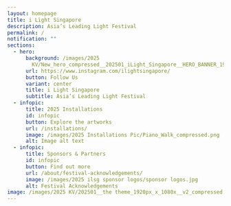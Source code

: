 ```yaml
---
layout: homepage
title: i Light Singapore
description: Asia’s Leading Light Festival
permalink: /
notification: ""
sections:
  - hero:
      background: /images/2025
        KV/New_hero_compressed__202501_iLight_Singapore__HERO_BANNER_1920px_X_720px__V3_03.jpg
      url: https://www.instagram.com/ilightsingapore/
      button: Follow Us
      variant: center
      title: i Light Singapore
      subtitle: Asia’s Leading Light Festival
  - infopic:
      title: 2025 Installations
      id: infopic
      button: Explore the artworks
      url: /installations/
      image: /images/2025 Installations Pic/Piano_Walk_compressed.png
      alt: Image alt text
  - infopic:
      title: Sponsors & Partners
      id: infopic
      button: Find out more
      url: /about/festival-acknowledgements/
      image: /images/2025 ilsg sponsor logos/sponsor logos.jpg
      alt: Festival Acknowledgements
image: /images/2025 KV/202501__the theme_1920px_x_1080x__v2_compressed.jpg
---
```

